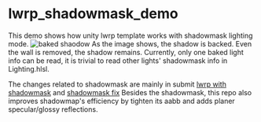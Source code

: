 # lwrp_shadowmask_demo

This demo shows how unity lwrp template works with shadowmask lighting mode. 
![baked shaodow ](https://github.com/sienaiwun/lwrp_shadowmask_demo/blob/master/imgs/shadowmask.png)
As the image shows, the shadow is backed. Even the wall is removed, the shadow remains. Currently, only one baked light info can be read, it is trivial to read other lights' shadowmask info in Lighting.hlsl.

The changes related to shadowmask are mainly in submit [lwrp with shadowmask](https://github.com/sienaiwun/unity_lwrp_shadowmask_demo/commit/b1e8c9cc3da5547e16a77df09c9cd8d63494df96) and [shadowmask fix](https://github.com/sienaiwun/unity_lwrp_shadowmask_demo/commit/f08ab82927dedd09df0f8753507a215c403550fe)
Besides the shadowmask, this repo also improves shadowmap's efficiency by tighten its aabb and adds planer specular/glossy reflections.